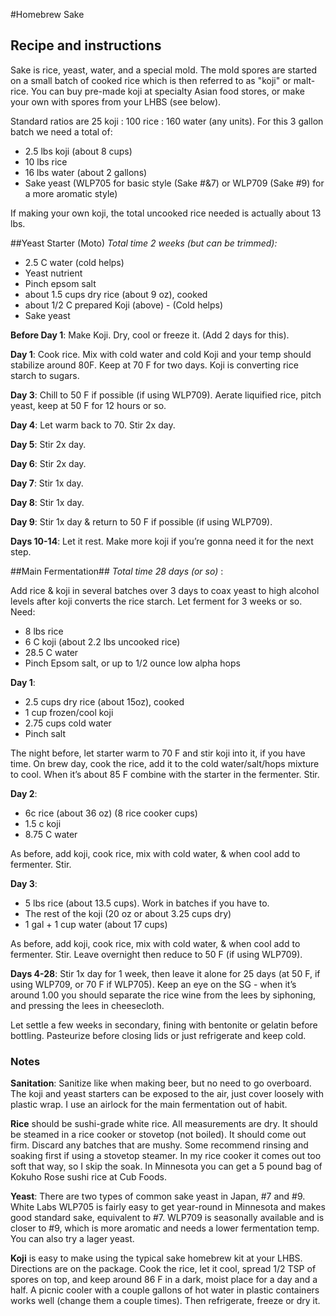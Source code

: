 #Homebrew Sake
## Recipe and instructions

Sake is rice, yeast, water, and a special mold.  The mold spores are started on a small batch of cooked rice which is then referred to as "koji" or malt-rice.  You can buy pre-made koji at specialty Asian food stores, or make your own with spores from your LHBS (see below).

Standard ratios are 25 koji : 100 rice : 160 water (any units).  For this 3 gallon batch we need a total of:

* 2.5 lbs koji (about 8 cups)
* 10 lbs rice
* 16 lbs water (about 2 gallons)
* Sake yeast (WLP705 for basic style (Sake #&7) or WLP709 (Sake #9) for a more aromatic style)
 
If making your own koji, the total uncooked rice needed is actually about 13 lbs.

##Yeast Starter (Moto) 
_Total time 2 weeks (but can be trimmed):_
* 2.5 C water (cold helps)
* Yeast nutrient
* Pinch epsom salt
* about 1.5 cups dry rice (about 9 oz), cooked
* about 1/2 C prepared Koji (above) - (Cold helps)
* Sake yeast

**Before Day 1**: Make Koji. Dry, cool or freeze it.  (Add 2 days for this).

**Day 1**: Cook rice.  Mix with cold water and cold Koji and your temp should stabilize around 80F.  Keep at 70 F for two days.  Koji is converting rice starch to sugars.

**Day 3**: Chill to 50 F if possible (if using WLP709).  Aerate liquified rice, pitch yeast, keep at 50 F for 12 hours or so.

**Day 4**: Let warm back to 70.  Stir 2x day.

**Day 5**: Stir 2x day.

**Day 6**: Stir 2x day.

**Day 7**: Stir 1x day.

**Day 8**: Stir 1x day.

**Day 9**: Stir 1x day & return to 50 F if possible (if using WLP709).

**Days 10-14**: Let it rest.  Make more koji if you’re gonna need it for the next step.

##Main Fermentation##
_Total time 28 days (or so)_ :

Add rice & koji in several batches over 3 days to coax yeast to high alcohol levels after koji converts the rice starch.  Let ferment for 3 weeks or so.  Need:

* 8 lbs rice
* 6 C koji (about 2.2 lbs uncooked rice)
* 28.5 C water
* Pinch Epsom salt, or up to 1/2 ounce low alpha hops

**Day 1**:
* 2.5 cups dry rice (about 15oz), cooked
* 1 cup frozen/cool koji
* 2.75 cups cold water
* Pinch salt

The night before, let starter warm to 70 F and stir koji into it, if you have time.  On brew day, cook the rice, add it to the cold water/salt/hops mixture to cool.  When it’s about 85 F combine with the starter in the fermenter.  Stir.

**Day 2**:
* 6c rice (about 36 oz) (8 rice cooker cups)
* 1.5 c koji
* 8.75 C water

As before, add koji, cook rice, mix with cold water, & when cool add to fermenter.  Stir.

**Day 3**:
* 5 lbs rice (about 13.5 cups).  Work in batches if you have to. 
* The rest of the koji (20 oz or about 3.25 cups dry)
* 1 gal + 1 cup water (about 17 cups)

As before, add koji, cook rice, mix with cold water, & when cool add to fermenter.  Stir.  Leave overnight then reduce to 50 F (if using WLP709).

**Days 4-28**:
Stir 1x day for 1 week, then leave it alone for 25 days (at 50 F, if using WLP709, or 70 F if WLP705).  Keep an eye on the SG - when it’s around 1.00 you should separate the rice wine from the lees by siphoning, and pressing the lees in cheesecloth.

Let settle a few weeks in secondary, fining with bentonite or gelatin before bottling. Pasteurize before closing lids or just refrigerate and keep cold.

### Notes

**Sanitation**: Sanitize like when making beer, but no need to go overboard.  The koji and yeast starters can be exposed to the air, just cover loosely with plastic wrap.  I use an airlock for the main fermentation out of habit.

**Rice** should be sushi-grade white rice.  All measurements are dry.  It should be steamed in a rice cooker or stovetop (not boiled).  It should come out firm.  Discard any batches that are mushy.  Some recommend rinsing and soaking first if using a stovetop steamer.  In my rice cooker it comes out too soft that way, so I skip the soak.  In Minnesota you can get a 5 pound bag of Kokuho Rose sushi rice at Cub Foods.

**Yeast**: There are two types of common sake yeast in Japan, #7 and #9.  White Labs WLP705 is fairly easy to get year-round in Minnesota and makes good standard sake, equivalent to #7.  WLP709 is seasonally available and is closer to #9, which is more aromatic and needs a lower fermentation temp.  You can also try a lager yeast.

**Koji** is easy to make using the typical sake homebrew kit at your LHBS.  Directions are on the package.  Cook the rice, let it cool, spread 1/2 TSP of spores on top, and keep around 86 F in a dark, moist place for a day and a half.  A picnic cooler with a couple gallons of hot water in plastic containers works well (change them a couple times).  Then refrigerate, freeze or dry it.  
